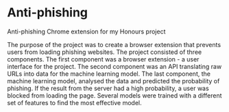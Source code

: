 # Anti-phishing
Anti-phishing Chrome extension for my Honours project

The purpose of the project was to create a browser extension that prevents users from loading phishing websites. The project consisted of three components. The first component was a browser extension - a user interface for the project. The second component was an API translating raw URLs into data for the machine learning model. The last component, the machine learning model, analysed the data and predicted the probability of phishing. If the result from the server had a high probability, a user was blocked from loading the page. Several models were trained with a different set of features to find the most effective model.
